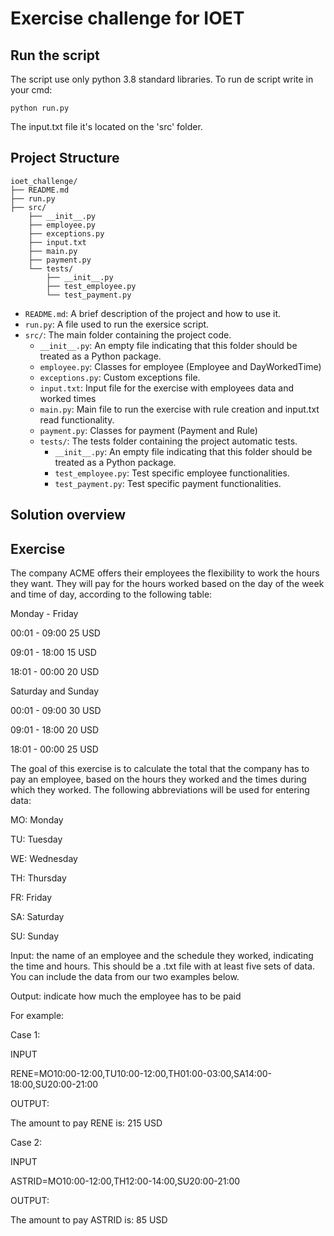 # Exercise challenge for IOET
## Run the script
The script use only python 3.8 standard libraries.
To run de script write in your cmd:
```
python run.py
```

The input.txt file it's located on the 'src' folder.

## Project Structure
```
ioet_challenge/
├── README.md
├── run.py
├── src/
    ├── __init__.py
    ├── employee.py
    ├── exceptions.py
    ├── input.txt
    ├── main.py
    ├── payment.py
    └── tests/
        ├── __init__.py
        ├── test_employee.py
        └── test_payment.py
```
- `README.md`: A brief description of the project and how to use it.
- `run.py`: A file used to run the exersice script.
- `src/`: The main folder containing the project code.
  - `__init__.py`: An empty file indicating that this folder should be treated as a Python package.
  - `employee.py`: Classes for employee (Employee and DayWorkedTime)
  - `exceptions.py`: Custom exceptions file.
  - `input.txt`: Input file for the exercise with employees data and worked times
  - `main.py`: Main file to run the exercise with rule creation and input.txt read functionality.
  - `payment.py`: Classes for payment (Payment and Rule)
  - `tests/`: The tests folder containing the project automatic tests.
    - `__init__.py`: An empty file indicating that this folder should be treated as a Python package.
    - `test_employee.py`: Test specific employee functionalities.
    - `test_payment.py`: Test specific payment functionalities.

## Solution overview

## Exercise

The company ACME offers their employees the flexibility to work the hours they want. They will pay for the hours worked based on the day of the week and time of day, according to the following table:

Monday - Friday

00:01 - 09:00 25 USD

09:01 - 18:00 15 USD

18:01 - 00:00 20 USD

Saturday and Sunday

00:01 - 09:00 30 USD

09:01 - 18:00 20 USD

18:01 - 00:00 25 USD

The goal of this exercise is to calculate the total that the company has to pay an employee, based on the hours they worked and the times during which they worked. The following abbreviations will be used for entering data:

MO: Monday

TU: Tuesday

WE: Wednesday

TH: Thursday

FR: Friday

SA: Saturday

SU: Sunday

Input: the name of an employee and the schedule they worked, indicating the time and hours. This should be a .txt file with at least five sets of data. You can include the data from our two examples below.

Output: indicate how much the employee has to be paid

For example:

Case 1:

INPUT

RENE=MO10:00-12:00,TU10:00-12:00,TH01:00-03:00,SA14:00-18:00,SU20:00-21:00

OUTPUT:

The amount to pay RENE is: 215 USD

Case 2:

INPUT

ASTRID=MO10:00-12:00,TH12:00-14:00,SU20:00-21:00

OUTPUT:

The amount to pay ASTRID is: 85 USD